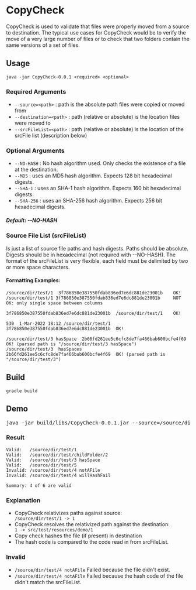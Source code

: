 # CopyCheck

CopyCheck is used to validate that files were properly moved from a source to destination.  The typical use cases for CopyCheck would be to verify the move of a very large number of files or to check that two folders contain the same versions of a set of files.

## Usage

```java -jar CopyCheck-0.0.1 <required> <optional>```
### Required Arguments
* ```--source=<path>``` : path is the absolute path files were copied or moved from
* ```--destination=<path>``` : path (relative or absolute) is the location files were moved to
* ```--srcFileList=<path>``` : path (relative or absolute) is the location of the srcFile list (description below)
### Optional Arguments
* ```--NO-HASH``` : No hash algorithm used.  Only checks the existence of a file at the destination.
* ```--MD5``` : uses an MD5 hash algorithm.  Expects 128 bit hexadecimal digests.
* ```--SHA-1``` : uses an SHA-1 hash algorithm.  Expects 160 bit hexadecimal digests.
* ```--SHA-256``` : uses an SHA-256 hash algorithm.  Expects 256 bit hexadecimal digests.
##### Default: --NO-HASH
### Source File List (srcFileList)
Is just a list of source file paths and hash digests.  Paths should be absolute.  Digests should be in hexadecimal (not required with --NO-HASH).   The format of the srcFileList is very flexible, each field must be delimited by two or more space characters.
#### Formatting Examples:
```
/source/dir/test/1  3f786850e387550fdab836ed7e6dc881de23001b    OK!
/source/dir/test/1 3f786850e387550fdab836ed7e6dc881de23001b     NOT OK: only single space between columns

3f786850e387550fdab836ed7e6dc881de23001b  /source/dir/test/1    OK!

530  1-Mar-2022 18:12 /source/dir/test/1  3f786850e387550fdab836ed7e6dc881de23001b  OK!

/source/dir/test/3 hasSpace  2b66fd261ee5c6cfc8de7fa466bab600bcfe4f69  OK! (parsed path is "/source/dir/test/3 hasSpace")
/source/dir/test/3  hasSpaces  2b66fd261ee5c6cfc8de7fa466bab600bcfe4f69  OK! (parsed path is "/source/dir/test/3")
```   
## Build
```gradle build```
## Demo

<div> <pre>java -jar build/libs/CopyCheck-0.0.1.jar --source=/source/dir/test --destination=src/test/resources/demo --srcFileList=src/test/resources/demo.list --SHA-1 </pre></div>

### Result
```
Valid:   /source/dir/test/1
Valid:   /source/dir/test/childFolder/2
Valid:   /source/dir/test/3 hasSpace
Valid:   /source/dir/test/5
Invalid: /source/dir/test/4 notAFile
Invalid: /source/dir/test/4 willHashFail

Summary: 4 of 6 are valid
```
### Explanation
- CopyCheck relativizes paths against source: <div>```/source/dir/test/1 -> 1```</div>
- CopyCheck resolves the relativized path against the destination: <div>```1 -> src/test/resources/demo/1```</div>
- Copy check hashes the file (if present) in destination
- The hash code is compared to the code read in from srcFileList.
### Invalid
- ```/source/dir/test/4 notAFile``` Failed because the file didn't exist.
- ```/source/dir/test/4 notAFile``` Failed because the hash code of the file didn't match the srcFileList.